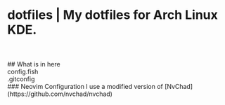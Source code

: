 # dotfiles | My dotfiles for Arch Linux KDE.
<br>
<br>
## What is in here
<br>
config.fish
<br>
.gitconfig
<br>
### Neovim Configuration
I use a modified version of [NvChad](https://github.com/nvchad/nvchad)

